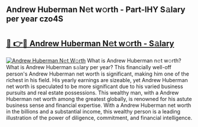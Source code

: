 ## Andrew Huberman N𝚎t w𝚘rth - Part-lHY S𝚊lary per year czo4S

# <h2><a href="http://gc3475r.nevu.top/?p=Andrew+Huberman">🔗 👉🔴 Andrew Huberman N𝚎t w𝚘rth - S𝚊lary</a></h2>

[![Andrew Huberman N𝚎t W𝚘rth](https://i.imgur.com/Oavwk0R.jpeg)](http://gc3475r.nevu.top/?p=Andrew+Huberman)
What is Andrew Huberman n𝚎t w𝚘rth? What is Andrew Huberman s𝚊lary per year?
This financially well-off person's Andrew Huberman net worth is significant, making him one of the richest in his field. His yearly earnings are sizeable, yet Andrew Huberman net worth is speculated to be more significant due to his varied business pursuits and real estate possessions. This wealthy man, with a Andrew Huberman net worth among the greatest globally, is renowned for his astute business sense and financial expertise. With a Andrew Huberman net worth in the billions and a substantial income, this wealthy person is a leading illustration of the power of diligence, commitment, and financial intelligence.
